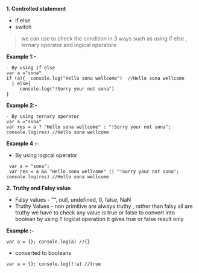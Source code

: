 **1. Controlled statement**
- if else
- switch


> we can use to check the condition in 3 ways such as using if else , ternary operator and logical operators

**Example 1:-**
```````
- By using if else 
var a ="sona" 
if (a){  console.log("Hello sona wellcome")  //Hello sona wellcome
  } else{ 
     console.log("!Sorry your not sona") 
}
```````
**Example 2:-**
`````````
- By using ternary operator 
var a ="sona" 
var res = a ? "Hello sona wellcome" : "!Sorry your not sona"; console.log(res) //Hello sona wellcome
```````````
**Example 4 :-**

- By using logical operator
````````````
 var a = "sona"; 
 var res = a && "Hello sona wellcome" || "!Sorry your not sona"; console.log(res) //Hello sona wellcome
 ````````````
**2. Truthy and Falsy value**
- Falsy values - "", null, undefined, 0, false, NaN
- Truthy Values - non primitive are always truthy , rather than falsy all are truthy
we have to check any value is true or false to convert into boolean by using !! logical operation it gives true or false result only

**Example :-**
`````````````````
var a = {}; console.log(a) //{}
``````````````````
- converted to booleans 
````````````````````
var a = {}; console.log(!!a) //true
````````````````````````
